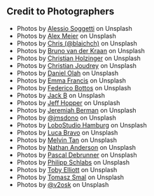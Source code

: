 ## Credit to Photographers

- Photos by [Alessio Soggetti](https://unsplash.com/@asoggetti) on Unsplash
- Photos by [Alex Meier](https://unsplash.com/@alexmeier19) on Unsplash
- Photos by [Chris (@blaichch)](https://unsplash.com/@blaichch) on Unsplash
- Photos by [Bruno van der Kraan](https://unsplash.com/@brunovdkraan) on Unsplash
- Photos by [Christian Holzinger](https://unsplash.com/@pixelatelier) on Unsplash
- Photos by [Christian Joudrey](https://unsplash.com/@cjoudrey) on Unsplash
- Photos by [Daniel Olah](https://unsplash.com/@danesduet) on Unsplash
- Photos by [Emma Francis](https://unsplash.com/@efranciswork) on Unsplash
- Photos by [Federico Bottos](https://unsplash.com/@landscapeplaces) on Unsplash
- Photos by [Jack B](https://unsplash.com/@nervum) on Unsplash
- Photos by [Jeff Hopper](https://unsplash.com/@jeffhopper) on Unsplash
- Photos by [Jeremiah Berman](https://unsplash.com/@calibre9001) on Unsplash
- Photos by [@jmsdono](https://unsplash.com/@jmsdono) on Unsplash
- Photos by [LoboStudio Hamburg](https://unsplash.com/@lobostudiohamburg) on Unsplash
- Photos by [Luca Bravo](https://unsplash.com/@lucabravo) on Unsplash
- Photos by [Melvin Tan](https://unsplash.com/@melvintcs) on Unsplash
- Photos by [Nathan Anderson](https://unsplash.com/@nathananderson) on Unsplash
- Photos by [Pascal Debrunner](https://unsplash.com/@debrupas) on Unsplash
- Photos by [Philipp Schlabs](https://unsplash.com/@phil_bill) on Unsplash
- Photos by [Toby Elliott](https://unsplash.com/@tobyelliottold) on Unsplash
- Photos by [Tomasz Smal](https://unsplash.com/@apphex) on Unsplash
- Photos by [@v2osk](https://unsplash.com/@v2osk) on Unsplash
